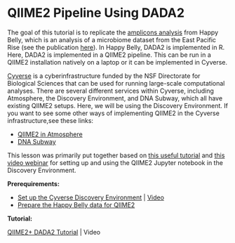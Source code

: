 # QIIME2 Pipeline Using DADA2


The goal of this tutorial is to replicate the [amplicons analysis](https://astrobiomike.github.io/amplicon/) from Happy Belly, which is an analysis of a microbiome dataset from the East Pacific Rise (see the publication [here](https://www.frontiersin.org/articles/10.3389/fmicb.2015.01470/full)). In Happy Belly, DADA2 is implemented in R. Here, DADA2 is implemented in a QIIME2 pipeline. This can be run in a QIIME2 installation natively on a laptop or it can be implemented in Cyverse.

[Cyverse](https://cyverse.org/) is a cyberinfrastructure funded by the NSF Directorate for Biological Sciences that can be used for running large-scale computational analyses. There are several different services within Cyverse, including Atmosphere, the Discovery Environment, and DNA Subway, which all have existing QIIME2 setups. Here, we will be using the Discovery Environment. If you want to see some other ways of implementing QIIME2 in the Cyverse infrastructure,see these links:

- [QIIME2 in Atmosphere](https://github.com/joslynnlee/qiime2-workflow-cyverse/wiki) 
- [DNA Subway](https://dnasubway.cyverse.org/) 


This lesson was primarily put together based on [this useful tutorial](https://cyverse-jupyter-qiime2.readthedocs-hosted.com/en/latest/) and [this video webinar](https://www.youtube.com/watch?time_continue=561&v=9AT2YHkduz0&feature=emb_logo) for setting up and using the QIIME2 Jupyter notebook in the Discovery Environment. 

**Prerequirements:**

- [Set up the Cyverse Discovery Environment](https://github.com/biovcnet/topic-amplicons/blob/master/Lesson03a/setting.up.md) | [Video](https://youtu.be/zNdho4gwZ9M)
- [Prepare the Happy Belly data for QIIME2](https://github.com/biovcnet/topic-amplicons/blob/master/Lesson03a/organize.data.md)  
  
 
**Tutorial:**
  
[QIIME2+ DADA2 Tutorial](https://github.com/biovcnet/topic-amplicons/blob/master/Lesson03a/analysis.md) | Video
